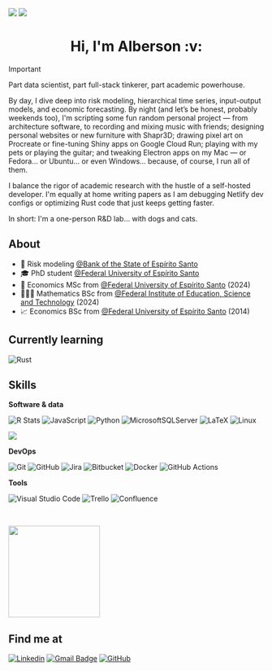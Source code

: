 [![](https://dcbadge.limes.pink/api/server/https://discord.gg/pBYjqGUcuT)](https://discord.gg/pBYjqGUcuT)
![](https://komarev.com/ghpvc/?username=albersonmiranda)

<div align="center"> 
  <h1>Hi, I'm Alberson :v:</h1>
</div>

> [!IMPORTANT]
> Part data scientist, part full-stack tinkerer, part academic powerhouse.



By day, I dive deep into risk modeling, hierarchical time series, input-output models, and economic forecasting. By night (and let’s be honest, probably weekends too), I'm scripting some fun random personal project — from architecture software, to recording and mixing music with friends; designing personal websites or new furniture with Shapr3D; drawing pixel art on Procreate or fine-tuning Shiny apps on Google Cloud Run; playing with my pets or playing the guitar; and tweaking Electron apps on my Mac — or Fedora… or Ubuntu… or even Windows... because, of course, I run all of them.

I balance the rigor of academic research with the hustle of a self-hosted developer. I'm equally at home writing papers as I am debugging Netlify dev configs or optimizing Rust code that just keeps getting faster.

In short: I'm a one-person R&D lab… with dogs and cats.

## About

- 🏦 Risk modeling [@Bank of the State of Espírito Santo](https://www.banestes.com.br/)
- 🎓 PhD student [@Federal University of Espírito Santo](https://internacional.ufes.br/en/home)
- 💸 Economics MSc from [@Federal University of Espírito Santo](https://internacional.ufes.br/en/home) (2024) 
- 👨🏽‍💻 Mathematics BSc from [@Federal Institute of Education, Science and Technology](https://www.ifes.edu.br/) (2024)
- 📈 Economics BSc from [@Federal University of Espírito Santo](https://internacional.ufes.br/en/home) (2014)

## Currently learning

![Rust](https://img.shields.io/badge/rust-%23000000.svg?style=for-the-badge&logo=rust&logoColor=white)

## Skills

**Software & data**

![R Stats](https://img.shields.io/badge/rstats-white?style=for-the-badge&logo=R&logoColor=276DC2) ![JavaScript](https://img.shields.io/badge/javascript-%23323330.svg?style=for-the-badge&logo=javascript&logoColor=%23F7DF1E)
![Python](https://img.shields.io/badge/python-3670A0?style=for-the-badge&logo=python&logoColor=ffdd54) ![MicrosoftSQLServer](https://img.shields.io/badge/Microsoft%20SQL%20Server-CC2927?style=for-the-badge&logo=microsoft%20sql%20server&logoColor=white) ![LaTeX](https://img.shields.io/badge/latex-%23008080.svg?style=for-the-badge&logo=latex&logoColor=white) ![Linux](https://img.shields.io/badge/Linux-FCC624?style=for-the-badge&logo=linux&logoColor=black)

<a href="https://github.com/albersonmiranda" title="Alberson's top languages"> <img src="https://github-readme-stats.vercel.app/api/top-langs/?username=albersonmiranda&size_weight=0.5&count_weight=0.5&layout=compact&hide=javascript,html,css,sass,lua,dockerfile,latex,tex" /> </a>

**DevOps**

![Git](https://img.shields.io/badge/git-%23F05033.svg?style=for-the-badge&logo=git&logoColor=white) ![GitHub](https://img.shields.io/badge/-GitHub-333333?style=for-the-badge&logo=github) ![Jira](https://img.shields.io/badge/jira-%230A0FFF.svg?style=for-the-badge&logo=jira&logoColor=white) ![Bitbucket](https://img.shields.io/badge/bitbucket-%230047B3.svg?style=for-the-badge&logo=bitbucket&logoColor=white) ![Docker](https://img.shields.io/badge/docker-%230db7ed.svg?style=for-the-badge&logo=docker&logoColor=white) ![GitHub Actions](https://img.shields.io/badge/github%20actions-%232671E5.svg?style=for-the-badge&logo=githubactions&logoColor=white)

**Tools**

![Visual Studio Code](https://img.shields.io/badge/Visual%20Studio%20Code-0078d7.svg?style=for-the-badge&logo=visual-studio-code&logoColor=white) ![Trello](https://img.shields.io/badge/Trello-%23026AA7.svg?style=for-the-badge&logo=Trello&logoColor=white)  ![Confluence](https://img.shields.io/badge/confluence-%23172BF4.svg?style=for-the-badge&logo=confluence&logoColor=white)

<br/>

<a href="https://github.com/albersonmiranda" title="Alberson's profile"> <img src="https://github-readme-stats.vercel.app/api?username=albersonmiranda&amp;theme=slateorange&amp;show_icons=true" height="180em"/> </a>

## Find me at

[![Linkedin](https://img.shields.io/badge/-albersonmiranda-blue?style=flat-square&logo=Linkedin&logoColor=white&link=https://www.linkedin.com/in/albersonmiranda/)](https://www.linkedin.com/in/albersonmiranda/) [![Gmail Badge](https://img.shields.io/badge/-albersonmiranda@gmail.com-3e65cf?style=flat-square&logo=Gmail&link=mailto:albersonmiranda@gmail.com)](mailto:albersonmiranda@gmail.com) [![GitHub](https://img.shields.io/github/followers/albersonmiranda?label=follow&style=social)](https://github.com/albersonmiranda)
